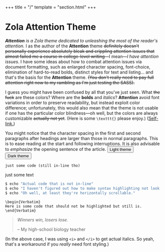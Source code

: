 +++
title = "/"
template = "section.html"
+++

# Zola **Attention** Theme

***Attention** is a Zola theme dedicated to unleashing the most of the reader's
attention.* I as the author of the **Attention** theme ~~definitely doesn't
personally experience absolutely bleak and crippling attention issues that
almost failed me a course in college-level writing~~—I mean—*I have
attention issues*. I have some ideas about how to combat attention issues via
document formatting, such as enlarged character spacing, font-choice,
elimination of hard-to-read bolds, distinct styles for text and listing… and
that's the basis for the **Attention** theme. ~~(You don't really need to pay
full attention right now to my rambling as I'm just testing the SASS).~~

I guess you might have been confused by all that you've just seen. What ~~the
fuck~~ are these colors? Where are the **bolds** and *italics*? **Attention**
avoid font variations in order to preserve readability, but instead exploit
color difference; unfortunately, this would also mean that the theme is not
usable if one has the particular color blindness—oh well, but the colors are
always customizable ~~actually not yet~~. (Here is some `\texttt{}` please
enjoy.) ([Self-link.](/))

You might notice that the character spacing in the first and second paragraphs
after headings are larger than those in normal paragraphs. This is to ease
reading at the start and following interruptions. It is also advisable to
*emphasize* the opening sentence of the article.
<button onclick="set_dark(false);">Light theme</button>
<button onclick="set_dark(true);">Dark theme</button>

`just some code (still in-line tho)`

just some text

```bash
$ echo "Actual code that is not in-line"
$ echo "I haven't figured out how to make syntax highlighting not look nasty in light mode."
$ echo "Oh well, at least they're horizontally scrollable."
```

```
\begin{Verbatim}
Here is some code that should not be highlighted but still is.
\end{Verbatim}
```

> <i>Winners win, losers lose.</i>
>
> – My high-school biology teacher

(In the above case, I was using `<i>` and `</i>` to get actual italics. So yeah,
that's a workaround if you *really* need font styling.)
